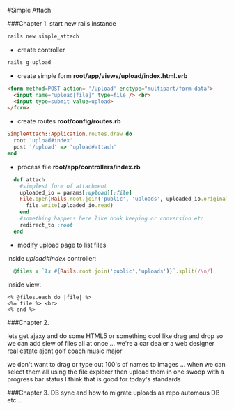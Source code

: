 #Simple Attach

###Chapter 1.
start new rails instance
```bash
rails new simple_attach
```
* create controller
```bash
rails g upload
```

* create simple form  __root/app/views/upload/index.html.erb__
```html
<form method=POST action= '/upload' enctype="multipart/form-data">
  <input name="upload[file]" type=file /> <br>
  <input type=submit value=upload>
</form>
```
* create routes __root/config/routes.rb__
```ruby
SimpleAttach::Application.routes.draw do
  root 'upload#index'
  post '/upload' => 'upload#attach'
end
```
* process file  __root/app/controllers/index.rb__
```ruby
  def attach
    #simplest form of attachment
    uploaded_io = params[:upload][:file]
    File.open(Rails.root.join('public', 'uploads', uploaded_io.original_filename), 'wb') do |file|
      file.write(uploaded_io.read)
    end
    #something happens here like book keeping or conversion etc
    redirect_to :root
  end
```

* modify upload page to list files

inside _upload#index_ controller:
```ruby
  @files = `ls #{Rails.root.join('public','uploads')}`.split(/\n/) 
```

inside view:
```erb
<% @files.each do |file| %>
<%= file %> <br>
<% end %>
```

###Chapter 2.

lets get ajaxy and do some HTML5 or something cool like drag and drop 
so we can add slew of files all at once ... 
we're a car dealer
      a web designer
      real estate ajent
      golf coach
      music major

we don't want to drag or type out 100's of names to images ... when we can select them all using the file explorer
then upload them in one swoop with a progress bar status I think that is good for today's standards


###Chapter 3. 
DB sync and how to migrate uploads as 
  repo
  automous DB
  etc ..



